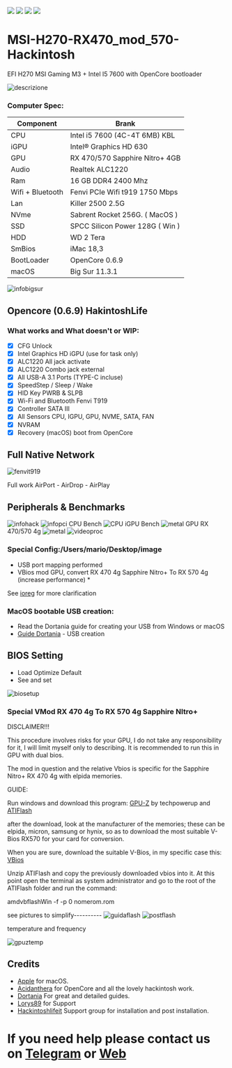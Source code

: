 [![](https://img.shields.io/badge/Gitter%20HL%20Community-Chat-informational?style=flat&logo=gitter&logoColor=white&color=ed1965)](https://gitter.im/Hackintosh-Life-IT/community)
[![](https://img.shields.io/badge/Telegram-HackintoshLifeIT-informational?style=flat&logo=telegram&logoColor=white&color=5fb659)](https://t.me/HackintoshLife_it)
[![](https://img.shields.io/badge/Facebook-HackintoshLifeIT-informational?style=flat&logo=facebook&logoColor=white&color=3a4dc9)](https://www.facebook.com/hackintoshlife/)
[![](https://img.shields.io/badge/Instagram-HackintoshLifeIT-informational?style=flat&logo=instagram&logoColor=white&color=8a178a)](https://www.instagram.com/hackintoshlife.it_official/)

# MSI-H270-RX470_mod_570-Hackintosh

EFI H270 MSI Gaming M3 + Intel I5 7600 with OpenCore bootloader

![descrizione](./screenshot/pcimage.jpg)

### Computer Spec:

| Component        | Brank                              |
| ---------------- | ---------------------------------- |
| CPU              | Intel i5 7600 (4C-4T 6MB) KBL      |
| iGPU             | Intel® Graphics HD 630             |
| GPU              | RX 470/570 Sapphire Nitro+ 4GB     |
| Audio            | Realtek ALC1220                    |
| Ram              | 16 GB DDR4 2400 Mhz                |
| Wifi + Bluetooth | Fenvi PCIe Wifi t919 1750 Mbps     |
| Lan              | Killer 2500 2.5G                   |
| NVme             | Sabrent Rocket 256G.    ( MacOS )  |
| SSD              | SPCC Silicon Power 128G ( Win )    |
| HDD              | WD 2 Tera                          | 
| SmBios           | iMac 18,3                          |
| BootLoader       | OpenCore 0.6.9                     |
| macOS            | Big Sur 11.3.1                     |



![infobigsur](./screenshot/infomac.png)

## Opencore (0.6.9) HakintoshLife

### What works and What doesn't or WIP:

- [x] CFG Unlock
- [x] Intel Graphics HD iGPU (use for task only)
- [x] ALC1220 All jack activate
- [x] ALC1220 Combo jack external
- [x] All USB-A 3.1 Ports (TYPE-C incluse)
- [x] SpeedStep / Sleep / Wake
- [x] HID Key PWRB & SLPB 
- [x] Wi-Fi and Bluetooth Fenvi T919
- [x] Controller SATA III 
- [x] All Sensors CPU, IGPU, GPU, NVME, SATA, FAN
- [x] NVRAM
- [x] Recovery (macOS) boot from OpenCore

## Full Native Network

![fenvit919](./screenshot/fenvit919.png)

Full work AirPort - AirDrop - AirPlay

## Peripherals & Benchmarks

![infohack](./screenshot/dpci.png)
![infopci](./screenshot/pcilist.png)
CPU Bench
![CPU](./screenshot/cpu.png)
iGPU Bench
![metal](./screenshot/igpu.png)
GPU RX 470/570 4g
![metal](./screenshot/gpu.png)
![videoproc](./screenshot/hevc.png)

### Special Config:/Users/mario/Desktop/image

- USB port mapping performed
- VBios mod GPU, convert RX 470 4g Sapphire Nitro+ To RX 570 4g (increase performance) *

See [ioreg](https://github.com/Speeedo83/MSI-H270-RX470_mod_570-Hackintosh/blob/main/iMacLaboratorio.ioreg) for more clarification

### MacOS bootable USB creation:
- Read the Dortania guide for creating your USB from Windows or macOS
- [Guide Dortania](https://dortania.github.io/OpenCore-Install-Guide/installer-guide/) - USB creation

## BIOS Setting

* Load Optimize Default
* See and set

![biosetup](./screenshot/biosetup.png)

### Special VMod RX 470 4g To RX 570 4g Sapphire NItro+


DISCLAIMER!!!

This procedure involves risks for your GPU, I do not take any responsibility for it, I will limit myself only to describing.
It is recommended to run this in GPU with dual bios.

The mod in question and the relative Vbios is specific for the Sapphire Nitro+ RX 470 4g with elpida memories.

GUIDE:

Run windows and download this program: [GPU-Z](https://www.techpowerup.com/download/techpowerup-gpu-z/) by techpowerup and [ATIFlash](https://www.techpowerup.com/download/ati-atiflash/)

after the download, look at the manufacturer of the memories;
these can be elpida, micron, samsung or hynix, so as to download the most suitable V-Bios RX570 for your card for conversion. 

When you are sure, download the suitable V-Bios, in my specific case this:
[VBios](https://github.com/Speeedo83/MSI-H270-RX470_mod_570-Hackintosh/blob/main/VbiosMod/Sapphire.RX570.rom)

Unzip ATIFlash and copy the previously downloaded vbios into it.
At this point open the terminal as system administrator and go to the root of the ATIFlash folder and run the command:

amdvbflashWin -f -p 0 nomerom.rom

see pictures to simplify----------
![guidaflash](./screenshot/guidaflash.png)
![postflash](./screenshot/postflash.png)

temperature and frequency

![gpuztemp](./screenshot/gpuztemp.png)


## Credits

- [Apple](https://apple.com) for macOS.
- [Acidanthera](https://github.com/acidanthera) for OpenCore and all the lovely hackintosh work.
- [Dortania](https://dortania.github.io/OpenCore-Install-Guide/config-laptop.plist/icelake.html) For great and detailed guides.
- [Lorys89](https://github.com/Lorys89) for Support
- [Hackintoshlifeit](https://github.com/Hackintoshlifeit) Support group for installation and post installation.

# If you need help please contact us on [Telegram](https://t.me/HackintoshLife_it) or [Web](https://www.hackintoshlife.it/)
